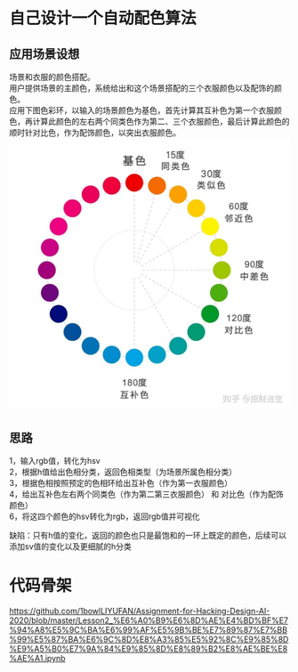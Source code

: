 # 自己设计一个自动配色算法

## 应用场景设想
场景和衣服的颜色搭配。  
用户提供场景的主颜色，系统给出和这个场景搭配的三个衣服颜色以及配饰的颜色。  
应用下图色彩环，以输入的场景颜色为基色，首先计算其互补色为第一个衣服颜色，再计算此颜色的左右两个同类色作为第二、三个衣服颜色，最后计算此颜色的顺时针对比色，作为配饰颜色，以突出衣服颜色。
![色彩环](huecircle.jpg)

## 思路
1，输入rgb值，转化为hsv  
2，根据h值给出色相分类，返回色相类型（为场景所属色相分类）  
3，根据色相按照预定的色相环给出互补色（作为第一衣服颜色）  
4，给出互补色左右两个同类色（作为第二第三衣服颜色） 和 对比色（作为配饰颜色）  
6，将这四个颜色的hsv转化为rgb，返回rgb值并可视化
  
缺陷：只有h值的变化，返回的颜色也只是最饱和的一环上既定的颜色，后续可以添加sv值的变化以及更细腻的h分类
 
 
# 代码骨架
https://github.com/1bowlLIYUFAN/Assignment-for-Hacking-Design-AI-2020/blob/master/Lesson2_%E6%A0%B9%E6%8D%AE%E4%BD%BF%E7%94%A8%E5%9C%BA%E6%99%AF%E5%9B%BE%E7%89%87%E7%BB%99%E5%87%BA%E6%9C%8D%E8%A3%85%E5%92%8C%E9%85%8D%E9%A5%B0%E7%9A%84%E9%85%8D%E8%89%B2%E8%AE%BE%E8%AE%A1.ipynb
